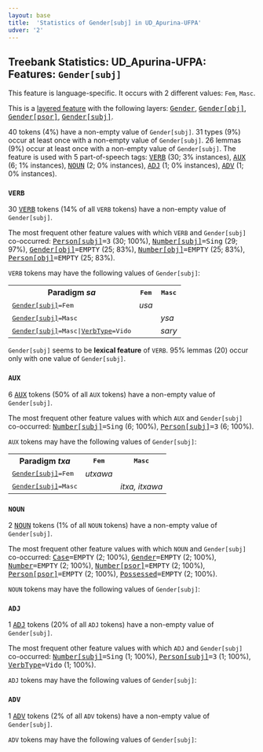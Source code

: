 ```yaml
---
layout: base
title:  'Statistics of Gender[subj] in UD_Apurina-UFPA'
udver: '2'
---
```


## Treebank Statistics: UD_Apurina-UFPA: Features: `Gender[subj]`

This feature is language-specific.
It occurs with 2 different values: `Fem`, `Masc`.

This is a <a href="../../u/overview/feat-layers.html">layered feature</a> with the following layers: <tt><a href="apu_ufpa-feat-Gender.html">Gender</a></tt>, <tt><a href="apu_ufpa-feat-Gender-obj.html">Gender[obj]</a></tt>, <tt><a href="apu_ufpa-feat-Gender-psor.html">Gender[psor]</a></tt>, <tt><a href="apu_ufpa-feat-Gender-subj.html">Gender[subj]</a></tt>.

40 tokens (4%) have a non-empty value of `Gender[subj]`.
31 types (9%) occur at least once with a non-empty value of `Gender[subj]`.
26 lemmas (9%) occur at least once with a non-empty value of `Gender[subj]`.
The feature is used with 5 part-of-speech tags: <tt><a href="apu_ufpa-pos-VERB.html">VERB</a></tt> (30; 3% instances), <tt><a href="apu_ufpa-pos-AUX.html">AUX</a></tt> (6; 1% instances), <tt><a href="apu_ufpa-pos-NOUN.html">NOUN</a></tt> (2; 0% instances), <tt><a href="apu_ufpa-pos-ADJ.html">ADJ</a></tt> (1; 0% instances), <tt><a href="apu_ufpa-pos-ADV.html">ADV</a></tt> (1; 0% instances).

### `VERB`

30 <tt><a href="apu_ufpa-pos-VERB.html">VERB</a></tt> tokens (14% of all `VERB` tokens) have a non-empty value of `Gender[subj]`.

The most frequent other feature values with which `VERB` and `Gender[subj]` co-occurred: <tt><a href="apu_ufpa-feat-Person-subj.html">Person[subj]</a></tt><tt>=3</tt> (30; 100%), <tt><a href="apu_ufpa-feat-Number-subj.html">Number[subj]</a></tt><tt>=Sing</tt> (29; 97%), <tt><a href="apu_ufpa-feat-Gender-obj.html">Gender[obj]</a></tt><tt>=EMPTY</tt> (25; 83%), <tt><a href="apu_ufpa-feat-Number-obj.html">Number[obj]</a></tt><tt>=EMPTY</tt> (25; 83%), <tt><a href="apu_ufpa-feat-Person-obj.html">Person[obj]</a></tt><tt>=EMPTY</tt> (25; 83%).

`VERB` tokens may have the following values of `Gender[subj]`:


<table>
  <tr><th>Paradigm <i>sa</i></th><th><tt>Fem</tt></th><th><tt>Masc</tt></th></tr>
  <tr><td><tt><tt><a href="apu_ufpa-feat-Gender-subj.html">Gender[subj]</a></tt><tt>=Fem</tt></tt></td><td><em>usa</em></td><td></td></tr>
  <tr><td><tt><tt><a href="apu_ufpa-feat-Gender-subj.html">Gender[subj]</a></tt><tt>=Masc</tt></tt></td><td></td><td><em>ysa</em></td></tr>
  <tr><td><tt><tt><a href="apu_ufpa-feat-Gender-subj.html">Gender[subj]</a></tt><tt>=Masc</tt>|<tt><a href="apu_ufpa-feat-VerbType.html">VerbType</a></tt><tt>=Vido</tt></tt></td><td></td><td><em>sary</em></td></tr>
</table>

`Gender[subj]` seems to be **lexical feature** of `VERB`. 95% lemmas (20) occur only with one value of `Gender[subj]`.

### `AUX`

6 <tt><a href="apu_ufpa-pos-AUX.html">AUX</a></tt> tokens (50% of all `AUX` tokens) have a non-empty value of `Gender[subj]`.

The most frequent other feature values with which `AUX` and `Gender[subj]` co-occurred: <tt><a href="apu_ufpa-feat-Number-subj.html">Number[subj]</a></tt><tt>=Sing</tt> (6; 100%), <tt><a href="apu_ufpa-feat-Person-subj.html">Person[subj]</a></tt><tt>=3</tt> (6; 100%).

`AUX` tokens may have the following values of `Gender[subj]`:


<table>
  <tr><th>Paradigm <i>txa</i></th><th><tt>Fem</tt></th><th><tt>Masc</tt></th></tr>
  <tr><td><tt><tt><a href="apu_ufpa-feat-Gender-subj.html">Gender[subj]</a></tt><tt>=Fem</tt></tt></td><td><em>utxawa</em></td><td></td></tr>
  <tr><td><tt><tt><a href="apu_ufpa-feat-Gender-subj.html">Gender[subj]</a></tt><tt>=Masc</tt></tt></td><td></td><td><em>itxa, itxawa</em></td></tr>
</table>

### `NOUN`

2 <tt><a href="apu_ufpa-pos-NOUN.html">NOUN</a></tt> tokens (1% of all `NOUN` tokens) have a non-empty value of `Gender[subj]`.

The most frequent other feature values with which `NOUN` and `Gender[subj]` co-occurred: <tt><a href="apu_ufpa-feat-Case.html">Case</a></tt><tt>=EMPTY</tt> (2; 100%), <tt><a href="apu_ufpa-feat-Gender.html">Gender</a></tt><tt>=EMPTY</tt> (2; 100%), <tt><a href="apu_ufpa-feat-Number.html">Number</a></tt><tt>=EMPTY</tt> (2; 100%), <tt><a href="apu_ufpa-feat-Number-psor.html">Number[psor]</a></tt><tt>=EMPTY</tt> (2; 100%), <tt><a href="apu_ufpa-feat-Person-psor.html">Person[psor]</a></tt><tt>=EMPTY</tt> (2; 100%), <tt><a href="apu_ufpa-feat-Possessed.html">Possessed</a></tt><tt>=EMPTY</tt> (2; 100%).

`NOUN` tokens may have the following values of `Gender[subj]`:


### `ADJ`

1 <tt><a href="apu_ufpa-pos-ADJ.html">ADJ</a></tt> tokens (20% of all `ADJ` tokens) have a non-empty value of `Gender[subj]`.

The most frequent other feature values with which `ADJ` and `Gender[subj]` co-occurred: <tt><a href="apu_ufpa-feat-Number-subj.html">Number[subj]</a></tt><tt>=Sing</tt> (1; 100%), <tt><a href="apu_ufpa-feat-Person-subj.html">Person[subj]</a></tt><tt>=3</tt> (1; 100%), <tt><a href="apu_ufpa-feat-VerbType.html">VerbType</a></tt><tt>=Vido</tt> (1; 100%).

`ADJ` tokens may have the following values of `Gender[subj]`:


### `ADV`

1 <tt><a href="apu_ufpa-pos-ADV.html">ADV</a></tt> tokens (2% of all `ADV` tokens) have a non-empty value of `Gender[subj]`.

`ADV` tokens may have the following values of `Gender[subj]`:


